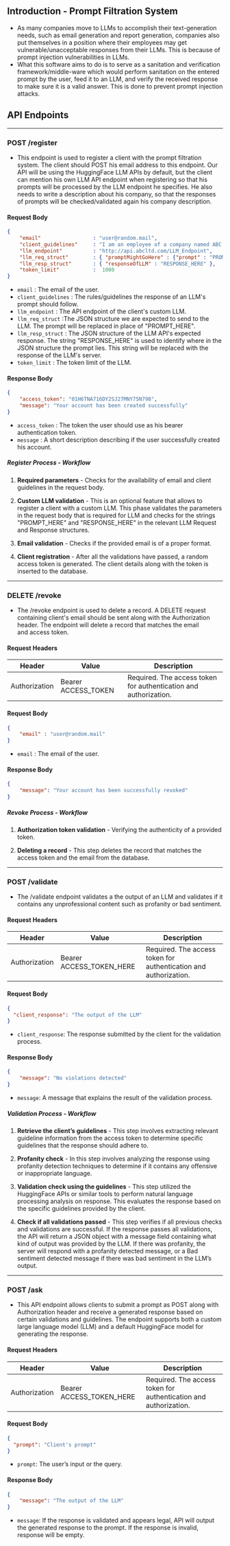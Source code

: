 ## Introduction - Prompt Filtration System
+ As many companies move to LLMs to accomplish their text-generation needs, such as email generation and report generation, companies also put themselves in a position where their employees may get vulnerable/unacceptable responses from their LLMs. This is because of prompt injection vulnerabilities in LLMs.
+ What this software aims to do is to serve as a sanitation and verification framework/middle-ware which would perform sanitation on the entered prompt by the user, feed it to an LLM, and verify the received response to make sure it is a valid answer. This is done to prevent prompt injection attacks.

## API Endpoints
---
### POST /register
+ This endpoint is used to register a client with the prompt filtration system. The client should POST his email address to this endpoint. Our API will be using the HuggingFace LLM APIs by default, but the client can mention his own LLM API endpoint when registering so that his prompts will be processed by the LLM endpoint he specifies. He also needs to write a description about his company, so that the responses of prompts will be checked/validated again his company description.

#### Request Body
```json
{
	"email"					: "user@random.mail",
	"client_guidelines"		: "I am an employee of a company named ABC Ltd, which is an IT consulting company which works with some of the best companies. ABC Ltd is situated in Sri Lanka. I need to generate an email. I will provide you with a short description of the Email. The email should be easy to read and should not contain any negativity/profanity.",
	"llm_endpoint"	        : "http://api.abcltd.com/LLM_Endpoint",
	"llm_req_struct"	    : { "promptMightGoHere" : {"prompt" : "PROMPT_HERE" }},
	"llm_resp_struct"       : { "responseOfLLM" : "RESPONSE_HERE" },
	"token_limit"	        :  1000
}
```

+ `email` : The email of the user.
+ `client_guidelines` : The rules/guidelines the response of an LLM's prompt should follow.
+ `llm_endpoint` : The API endpoint of the client's custom LLM.
+ `llm_req_struct` :The JSON structure we are expected to send to the LLM. The prompt will be replaced in place of "PROMPT_HERE".
+ `llm_resp_struct` : The JSON structure of the LLM API's expected response. The string "RESPONSE_HERE" is used to identify where in the JSON structure the prompt lies. This string will be replaced with the response of the LLM's server.
+ `token_limit` : The token limit of the LLM.

#### Response Body
```json
{
    "access_token": "01H6TNA716DY2SJ27MNY75N798",
    "message": "Your account has been created successfully"
}
```

+ `access_token` : The token the user should use as his bearer authentication token.
+ `message` : A short description describing if the user successfully created his account.

##### Register Process - Workflow
1) **Required parameters** - Checks for the availability of email and client guidelines in the request body.

2) **Custom LLM validation** - This is an optional feature that allows to register a client with a custom LLM. This phase validates the parameters in the request body that is required for LLM and checks for the strings "PROMPT_HERE" and "RESPONSE_HERE" in the relevant LLM Request and Response structures.

3) **Email validation** - Checks if the provided email is of a proper format.

4) **Client registration** - After all the validations have passed, a random access token is generated. The client details along with the token is inserted to the database.

---

### DELETE /revoke
+ The /revoke endpoint is used to delete a record. A DELETE request containing client's email should be sent along with the Authorization header. The endpoint will delete a record that matches the email and access token.

#### Request Headers

| Header        | Value               | Description                                                      |
| ------------- | ------------------- | ---------------------------------------------------------------- |
| Authorization | Bearer ACCESS_TOKEN | Required. The access token for authentication and authorization. |

#### Request Body
```json
{
	"email" : "user@random.mail"
}
```

+ `email` : The email of the user.

#### Response Body
```json
{
    "message": "Your account has been successfully revoked"
}
```

##### Revoke Process - Workflow
1) **Authorization token validation** - Verifying the authenticity of a provided token.

2) **Deleting a record** - This step deletes the record that matches the access token and the email from the database.
--- 

### POST /validate
+ The /validate endpoint validates a the output of an LLM and validates if it contains any unprofessional content such as profanity or bad sentiment.

#### Request Headers

| Header         | Value                     | Description                                                      |
| -------------- | ------------------------- | ---------------------------------------------------------------- |
| Authorization  | Bearer ACCESS_TOKEN_HERE  | Required. The access token for authentication and authorization. |

#### Request Body
```json
{
  "client_response": "The output of the LLM"
}
```

+ `client_response`: The response submitted by the client for the validation process.

#### Response Body
```json
{
    "message": "No violations detected"
}
```

+ `message`: A message that explains the result of the validation process.

##### Validation Process - Workflow
1) **Retrieve the client’s guidelines** - This step involves extracting relevant guideline information from the access token to determine specific guidelines that the response should adhere to. 

2) **Profanity check** - In this step involves analyzing the response using profanity detection techniques to determine if it contains any offensive or inappropriate language.

3) **Validation check using the guidelines** - This step utilized the HuggingFace APIs or similar tools to perform natural language processing analysis on response. This evaluates the response based on the specific guidelines provided by the client.

4) **Check if all validations passed** - This step verifies if all previous checks and validations are successful. If the response passes all validations, the API will return a JSON object with a message field containing what kind of output was provided by the LLM. If there was profanity, the server will respond with a profanity detected message, or a Bad sentiment detected message if there was bad sentiment in the LLM’s output.

---

### POST /ask
+ This API endpoint allows clients to submit a prompt as POST along with Authorization header and receive a generated response based on certain validations and guidelines. The endpoint supports both a custom large language model (LLM) and a default HuggingFace model for generating the response.

#### Request Headers

| Header         | Value                     | Description                                                      |
| -------------- | ------------------------- | ---------------------------------------------------------------- |
| Authorization  | Bearer ACCESS_TOKEN_HERE  | Required. The access token for authentication and authorization. |

#### Request Body
```json
{
  "prompt": "Client's prompt"
}
```

+ `prompt`: The user’s input or the query.

#### Response Body
```json
{
    "message": "The output of the LLM"
}
```

+ `message`: If the response is validated and appears legal, API will output the generated response to the prompt. If the response is invalid, response will be empty.
